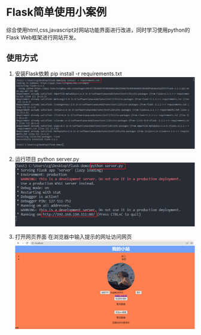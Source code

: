 # Flask简单使用小案例

综合使用html,css,javascript对网站功能界面进行改进，同时学习使用python的Flask Web框架进行网站开发。

## 使用方式

1. 安装Flask依赖
   pip install -r requirements.txt
   ![alt 安装依赖](./static/img/img1.png)

2. 运行项目
   python server.py
   ![alt 运行项目](./static/img/img2.png)

3. 打开网页界面
   在浏览器中输入提示的网址访问网页
   ![alt 网页界面](./static/img/img3.png)
